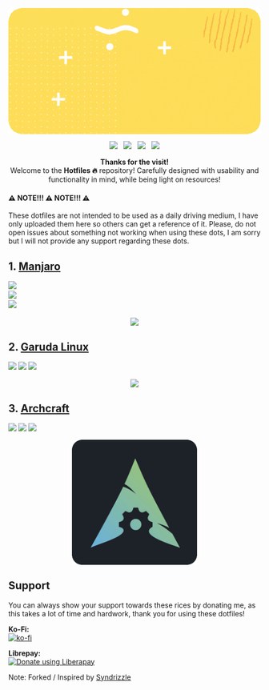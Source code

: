 <p align="center"> <img src="assets/hotfiles.gif" align="center" width="600"> </p>

<p align="center"><img src="https://img.shields.io/github/issues/YisusChrist/dotfiles?color=171b20&label=Issues%20%20&logo=gnubash&labelColor=e05f65&logoColor=ffffff">&nbsp;&nbsp;&nbsp;<img src="https://img.shields.io/github/forks/YisusChrist/dotfiles?color=171b20&label=Forks%20%20&logo=git&labelColor=f1cf8a&logoColor=ffffff">&nbsp;&nbsp;&nbsp;<img src="https://img.shields.io/github/stars/YisusChrist/dotfiles?color=171b20&label=Stargazers&logo=github&labelColor=70a5eb">&nbsp;&nbsp;&nbsp;<img src="https://img.shields.io/badge/-Works on my machine-%2378dba9?style=flat&logo=linux&labelColor=171b20&logoColor=ffffff"></p>

<p align="center"><b>Thanks for the visit!</b><br>Welcome to the <b>Hotfiles ️‍🔥</b> repository! Carefully designed with usability and functionality in mind, while being light on resources!</p>

#### ⚠️ NOTE!!! ⚠️ NOTE!!! ⚠️

These dotfiles are not intended to be used as a daily driving medium, I have only uploaded them here so others can get a reference of it. Please, do not open issues about something not working when using these dots, I am sorry but I will not provide any support regarding these dots.<br>

## 1. [Manjaro](https://github.com/YisusChrist/dotfiles/tree/manjaro)

<img src="https://img.shields.io/badge/Maintained:-No!-red?style=flat"><br>
<img src="https://img.shields.io/badge/Health:-Not Optimized!%20-red?style=flat"><br>
<img src="https://img.shields.io/badge/RAM Usage:-~1GB-brightgreen?style=flat"><br>

<p align="center"> <img src="https://external-content.duckduckgo.com/iu/?u=https%3A%2F%2Flogodix.com%2Flogo%2F675593.png&f=1&nofb=1&ipt=ad563987c20f4184a352972be7b30ac804ac62f4f96832a63955b97474dbeaa6&ipo=images" align="center" width="750"> </p>

## 2. [Garuda Linux](https://github.com/YisusChrist/dotfiles/tree/garuda)

<img src="https://img.shields.io/badge/Maintained:-No! (Only bugfixes)-red?style=flat">
<img src="https://img.shields.io/badge/Health:-Optimized%20(Suitable%20for%20daily%20use)-brightgreen?style=flat">
<img src="https://img.shields.io/badge/RAM Usage:-~800MB-brightgreen?style=flat">

<p align="center"> <img src="https://external-content.duckduckgo.com/iu/?u=https%3A%2F%2Fforum.garudalinux.org%2Fuploads%2Fdefault%2Foriginal%2F2X%2F8%2F88b8be67799633d15feb4a313cea8b9157bd00ed.png&f=1&nofb=1&ipt=c8a3e0507ea0bea00bcd20559a0193dbb692461d39568fb1c5b7d0baee6d9dc2&ipo=images" align="center" width="750"> </p>

## 3. [Archcraft](https://github.com/YisusChrist/dotfiles/tree/archcraft)

<img src="https://img.shields.io/badge/Maintained:-No! (Only bugfixes)-red?style=flat">
<img src="https://img.shields.io/badge/Health:-Optimized%20(Suitable%20for%20daily%20use)-brightgreen?style=flat">
<img src="https://img.shields.io/badge/RAM Usage:-~600MB-brightgreen?style=flat">

<p align="center"> <img src="https://raw.githubusercontent.com/archcraft-os/.github/main/profile/assets/logo.gif" align="center" width="250"> </p>

## Support

You can always show your support towards these rices by donating me, as this takes a lot of time and hardwork, thank you for using these dotfiles!

<b>Ko-Fi:</b> <br>
[![ko-fi](https://ko-fi.com/img/githubbutton_sm.svg)]() <br>

<b>Librepay:</b> <br>
<a href=""><img alt="Donate using Liberapay" src="https://liberapay.com/assets/widgets/donate.svg"></a>

Note: Forked / Inspired by [Syndrizzle](https://github.com/Syndrizzle/hotfiles)
